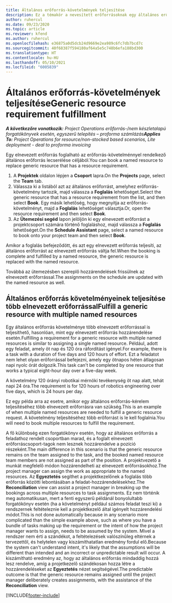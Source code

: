 ```yaml
---
title: Általános erőforrás-követelmények teljesítése
description: Ez a témakör a nevesített erőforrásoknak egy általános erőforrás-követelmény részére történő foglalásáról nyújt tájékoztatást.
author: ruhercul
ms.date: 09/23/2020
ms.topic: article
ms.reviewer: kfend
ms.author: ruhercul
ms.openlocfilehash: e36875a0d5dcb24d9669e2ea989c6fc7db7bcd7c
ms.sourcegitcommit: 40f68387f594180af64a5e5c748b6efa188bd300
ms.translationtype: HT
ms.contentlocale: hu-HU
ms.lasthandoff: 05/10/2021
ms.locfileid: "6005839"
---
```

# <a name="generic-resource-requirement-fulfillment"></a><span data-ttu-id="cbb78-103">Általános erőforrás-követelmények teljesítése</span><span class="sxs-lookup"><span data-stu-id="cbb78-103">Generic resource requirement fulfillment</span></span>

<span data-ttu-id="cbb78-104">_**A következőre vonatkozik:** Project Operations erőforrás-/nem készletalapú forgatókönyvek esetén, egyszerű telepítés – proforma számlázás_</span><span class="sxs-lookup"><span data-stu-id="cbb78-104">_**Applies To:** Project Operations for resource/non-stocked based scenarios, Lite deployment - deal to proforma invoicing_</span></span>

<span data-ttu-id="cbb78-105">Egy elnevezett erőforrás foglalható az erőforrás-követelménnyel rendelkező általános erőforrás lecserélése céljából.</span><span class="sxs-lookup"><span data-stu-id="cbb78-105">You can book a named resource to replace generic resource that has a resource requirement.</span></span>

1. <span data-ttu-id="cbb78-106">A **Projektek** oldalon lépjen a **Csoport** lapra.</span><span class="sxs-lookup"><span data-stu-id="cbb78-106">On the **Projects** page, select the **Team** tab.</span></span>
2. <span data-ttu-id="cbb78-107">Válassza ki a listából azt az általános erőforrást, amelyhez erőforrás-követelmény tartozik, majd válassza a **Foglalás** lehetőséget.</span><span class="sxs-lookup"><span data-stu-id="cbb78-107">Select the generic resource that has a resource requirement from the list, and then select **Book**.</span></span> <span data-ttu-id="cbb78-108">Egy másik lehetőség, hogy megnyitja az erőforrás-követelményt, majd a **Foglalás** lehetőséget választja.</span><span class="sxs-lookup"><span data-stu-id="cbb78-108">Or, open the resource requirement and then select **Book**.</span></span>
3. <span data-ttu-id="cbb78-109">Az **Ütemezési segéd** lapon jelöljön ki egy elnevezett erőforrást a projektcsoport számára történő foglaláshoz, majd válassza a **Foglalás** lehetőséget.</span><span class="sxs-lookup"><span data-stu-id="cbb78-109">On the **Schedule Assistant** page, select a named resource to book onto your project team and then select **Book**.</span></span>

<span data-ttu-id="cbb78-110">Amikor a foglalás befejeződött, és azt egy elnevezett erőforrás teljesíti, az általános erőforrást az elnevezett erőforrás váltja fel.</span><span class="sxs-lookup"><span data-stu-id="cbb78-110">When the booking is complete and fulfilled by a named resource, the generic resource is replaced with the named resource.</span></span>

<span data-ttu-id="cbb78-111">Továbbá az ütemezésben szereplő hozzárendelések frissülnek az elnevezett erőforrással.</span><span class="sxs-lookup"><span data-stu-id="cbb78-111">The assignments on the schedule are updated with the named resource as well.</span></span>

## <a name="fulfill-a-generic-resource-with-multiple-named-resources"></a><span data-ttu-id="cbb78-112">Általános erőforrás követelményeinek teljesítése több elnevezett erőforrással</span><span class="sxs-lookup"><span data-stu-id="cbb78-112">Fulfill a generic resource with multiple named resources</span></span>
<span data-ttu-id="cbb78-113">Egy általános erőforrás követelménye több elnevezett erőforrással is teljesíthető, hasonlóan, mint egy elnevezett erőforrás hozzárendelése esetén.</span><span class="sxs-lookup"><span data-stu-id="cbb78-113">Fulfilling a requirement for a generic resource with multiple named resources is similar to assigning a single named resource.</span></span> <span data-ttu-id="cbb78-114">Például, adott egy feladat, amely öt nap és 120 óra ráfordítást igényel.</span><span class="sxs-lookup"><span data-stu-id="cbb78-114">For example, there is a task with a duration of five days and 120 hours of effort.</span></span> <span data-ttu-id="cbb78-115">Ezt a feladatot nem lehet olyan erőforrással befejezni, amely egy ötnapos héten átlagosan napi nyolc órát dolgozik.</span><span class="sxs-lookup"><span data-stu-id="cbb78-115">This task can't be completed by one resource that works a typical eight-hour day over a five-day week.</span></span> 

<span data-ttu-id="cbb78-116">A követelmény 120 órányi robotikai mérnöki tevékenység öt nap alatt, tehát napi 24 óra.</span><span class="sxs-lookup"><span data-stu-id="cbb78-116">The requirement is for 120 hours of robotics engineering over five days, which is 24 hours per day.</span></span>

<span data-ttu-id="cbb78-117">Ez egy példa arra az esetre, amikor egy általános erőforrás-kérelem teljesítéséhez több elnevezett erőforrásra van szükség.</span><span class="sxs-lookup"><span data-stu-id="cbb78-117">This is an example of when multiple named resources are needed to fulfill a generic resource request.</span></span> <span data-ttu-id="cbb78-118">A követelmény teljesítéséhez több erőforrást is le kell foglalnia.</span><span class="sxs-lookup"><span data-stu-id="cbb78-118">You will need to book multiple resources to fulfill the requirement.</span></span>

<span data-ttu-id="cbb78-119">A fő különbség ezen forgatókönyv esetén, hogy az általános erőforrás a feladathoz rendelt csoportban marad, és a foglalt elnevezett erőforráscsoport-tagok nem lesznek hozzárendelve a pozíció részeként.</span><span class="sxs-lookup"><span data-stu-id="cbb78-119">The main difference in this scenario is that the generic resource remains on the team assigned to the task, and the booked named resource team members are not assigned as part of the position.</span></span> <span data-ttu-id="cbb78-120">A projektvezető a munkát megfelelő módon hozzárendelheti az elnevezett erőforrásokhoz.</span><span class="sxs-lookup"><span data-stu-id="cbb78-120">The project manager can assign the work as appropriate to the named resources.</span></span> <span data-ttu-id="cbb78-121">Az **Egyeztetés** segíthet a projektkezelőnek a foglalás több erőforrás közötti lebontásában a feladat-hozzárendelésekhez.</span><span class="sxs-lookup"><span data-stu-id="cbb78-121">The **Reconciliation** view can assist a project manager in breaking up the bookings across multiple resources to task assignments.</span></span> <span data-ttu-id="cbb78-122">Ez nem történik meg automatikusan, mert a fenti egyszerű példánál bonyolultabb forgatókönyv esetén (ha a követelményt például számos feladat teszi ki) a rendszernek feltételeznie kell a projektkezelő által igényelt hozzárendelési módot.</span><span class="sxs-lookup"><span data-stu-id="cbb78-122">This is not done automatically because in any scenario more complicated than the simple example above, such as where you have a bundle of tasks making up the requirement or the intent of how the project manager wants to assign, needs to be assumed by the system.</span></span> <span data-ttu-id="cbb78-123">Mivel a rendszer nem érti a szándékot, a feltételezések valószínűleg eltérnek a tervezettől, és helytelen vagy kiszámíthatatlan eredmény fordul elő.</span><span class="sxs-lookup"><span data-stu-id="cbb78-123">Because the system can't understand intent, it's likely that the assumptions will be different than intended and an incorrect or unpredictable result will occur.</span></span> <span data-ttu-id="cbb78-124">A kiszámítható eredmény az, hogy az általános erőforrás mindaddig hozzá lesz rendelve, amíg a projetkezelő szándékosan hozza létre a hozzárendeléseket az **Egyeztetés** nézet segítségével.</span><span class="sxs-lookup"><span data-stu-id="cbb78-124">The predictable outcome is that the generic resource remains assigned until the project manager deliberately creates assignments, with the assistance of the **Reconciliation** view.</span></span>




[!INCLUDE[footer-include](../includes/footer-banner.md)]